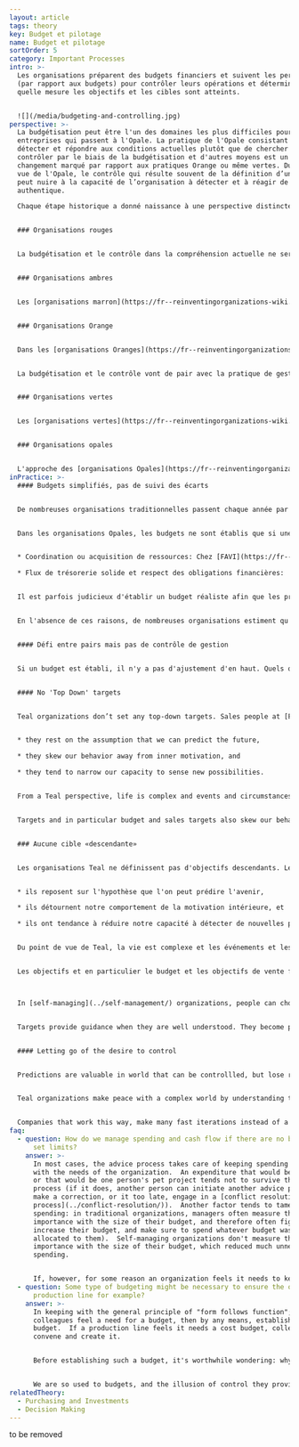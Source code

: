 ```yaml
---
layout: article
tags: theory
key: Budget et pilotage
name: Budget et pilotage
sortOrder: 5
category: Important Processes
intro: >-
  Les organisations préparent des budgets financiers et suivent les performances
  (par rapport aux budgets) pour contrôler leurs opérations et déterminer dans
  quelle mesure les objectifs et les cibles sont atteints.


  ![](/media/budgeting-and-controlling.jpg)
perspective: >-
  La budgétisation peut être l'un des domaines les plus difficiles pour les
  entreprises qui passent à l'Opale. La pratique de l'Opale consistant à
  détecter et répondre aux conditions actuelles plutôt que de chercher à les
  contrôler par le biais de la budgétisation et d'autres moyens est un
  changement marqué par rapport aux pratiques Orange ou même vertes. Du point de
  vue de l'Opale, le contrôle qui résulte souvent de la définition d’un budget
  peut nuire à la capacité de l’organisation à détecter et à réagir de manière
  authentique.

  Chaque étape historique a donné naissance à une perspective distincte sur la budgétisation et le contrôle lorsqu'ils sont déjà applicables, et à des pratiques très différentes :


  ### Organisations rouges


  La budgétisation et le contrôle dans la compréhension actuelle ne seraient pas reconnus dans les [Organisations rouges](https://fr--reinventingorganizations-wiki.netlify.app/theory/red-organizations/). La planification a tendance à être à court terme avec une capacité limitée pour la stratégie à long terme. L'accent est généralement mis sur la réponse aux nouvelles menaces ou opportunités qui peuvent être exploitées à des fins d'exploitation ou de gain.


  ### Organisations ambres


  Les [organisations marron](https://fr--reinventingorganizations-wiki.netlify.app/theory/amber-paradigm-and-organizations/) reposent sur des processus stables et reproductibles. Ils créent également des structures et des hiérarchies clairement définies. Ensemble, ces caractéristiques permettent de réaliser des projets et des plans à une échelle beaucoup plus grande que ceux réalisables par les organisations rouges. La planification et la budgétisation sont utilisées pour déterminer les ressources nécessaires pour atteindre des objectifs bien compris et prévisibles. La planification est un processus descendant, les budgets étant transmis à ceux qui sont situés plus bas dans l'organisation.


  ### Organisations Orange


  Dans les [organisations Oranges](https://fr--reinventingorganizations-wiki.netlify.app/theory/orange-paradigm-and-organizations/), la direction est responsable de la détermination de la stratégie et de la direction de l'organisation. Ces plans sont décomposés en objectifs et cibles pour ceux qui se situent plus bas dans la hiérarchie. Les gestionnaires à chaque niveau créent les plans et les budgets nécessaires pour atteindre les objectifs souhaités, dans ce qui est généralement un processus de budgétisation annuel. La planification comprend généralement des budgets de dépenses (centre de coûts) ou de revenus cibles (centre de profit), ainsi que des budgets d'investissement. La cascade d'objectifs vers chaque unité et équipe permet une gestion par objectifs: chaque équipe dispose d'une certaine liberté pour décider de la manière dont ces objectifs budgétaires seront atteints, à condition qu'ils soient atteints.


  La budgétisation et le contrôle vont de pair avec la pratique de gestion d’Orange de «prédire et contrôler». Les budgets annuels sont ventilés en chiffres semestriels, trimestriels ou mensuels. Ces chiffres sont ensuite suivis par la direction comptable et financière à la fin de chaque période, afin de comparer les résultats avec le plan. Lorsque les résultats ne correspondent pas à la prévision, les gestionnaires sont souvent invités à expliquer la différence et à proposer des mesures correctives.


  ### Organisations vertes


  Les [organisations vertes](https://fr--reinventingorganizations-wiki.netlify.app/theory/green-paradigm-and-organizations/) sont souvent mal à l'aise avec une perspective dominée par la finance sur la gestion des performances. Alors que les méthodes de «prédiction et de contrôle» sont encore utilisées, d’autres mesures non financières (par exemple, l’engagement des employés et la satisfaction des clients) sont considérées comme tout aussi importantes. La budgétisation est similaire à celle des organisations Orange, mais les mesures sont susceptibles d’être plus larges et convenues selon une approche «ascendante» et «descendante».


  ### Organisations opales


  L'approche des [organisations Opales](https://fr--reinventingorganizations-wiki.netlify.app/theory/teal-paradigm-and-organizations/) en matière de planification et de budgétisation s'écarte assez radicalement de ce qui est considéré comme la meilleure pratique dans la pensée de gestion traditionnelle. Au lieu d'essayer de prédire et de contrôler, les organisations Opales essaient autant que possible de détecter et de réagir à leur environnement. Ils fonctionnent généralement avec des budgets simplifiés, où les écarts sont suivis pour des informations plutôt que pour des raisons de contrôle. Le but de la définition d'un budget est motivé par des considérations pratiques telles que la coordination des ressources, la garantie que les flux de trésorerie sont solides et la couverture des obligations et des passifs financiers.
inPractice: >-
  #### Budgets simplifiés, pas de suivi des écarts


  De nombreuses organisations traditionnelles passent chaque année par un cycle de budgétisation pénible pour établir un plan de contrôle des performances organisationnelles.


  Dans les organisations Opales, les budgets ne sont établis que si une prévision est nécessaire pour éclairer une décision importante, par exemple:


  * Coordination ou acquisition de ressources: Chez [FAVI](https://fr--reinventingorganizations-wiki.netlify.app/cases/favi/), par exemple, une fois par an, les équipes font des prévisions mensuelles approximatives pour l'année à venir, pour obtenir des contrats de matières premières.

  * Flux de trésorerie solide et respect des obligations financières:


  Il est parfois judicieux d'établir un budget réaliste afin que les problèmes puissent être anticipés et les obligations remplies. Les équipes individuelles de [Buurtzorg](https://fr--reinventingorganizations-wiki.netlify.app/cases/buurtzorg/) n'effectuent pas d'achats ou d'investissements significatifs, ne nécessitent donc pas de budget d'équipe. Cependant, au niveau du Groupe, Buurtzorg fait une simple projection de son flux de trésorerie attendu (il tient sur une feuille de papier) pour avoir une idée du nombre de nouvelles équipes qu'il peut permettre de démarrer l'année à venir; Les nouvelles équipes peuvent prendre jusqu'à un an pour atteindre le seuil de rentabilité, et Buurtzorg veut s'assurer qu'elles peuvent être soutenues et soutenues.


  En l'absence de ces raisons, de nombreuses organisations estiment qu'elles n'ont pas du tout besoin de faire de budget. [Sun Hydraulics](https://fr--reinventingorganizations-wiki.netlify.app/cases/sun-hydraulics/) ne fait aucun budget (à moins que le conseil n'en demande un, auquel cas un budget approximatif d'une page est constitué).


  #### Défi entre pairs mais pas de contrôle de gestion


  Si un budget est établi, il n'y a pas d'ajustement d'en haut. Quels que soient les chiffres prévus par les équipes, ils deviennent le budget. Certaines entreprises trouvent utile que leurs pairs se défient mutuellement leurs budgets. Conformément à l'esprit d'[auto-organisation](https://fr--reinventingorganizations-wiki.netlify.app/theory/self-management/), personne ne peut forcer une équipe à changer ses effectifs. Par exemple, à [Morning Star](https://fr--reinventingorganizations-wiki.netlify.app/cases/morning-star/), les unités présentent leur budget et leurs plans d'investissement à un groupe de travail sur le budget, composé de bénévoles de tous les secteurs de l'entreprise, qui peut contester les chiffres, et offrir des opinions et des suggestions. [AES](https://fr--reinventingorganizations-wiki.netlify.app/cases/aes-applied-energy-services/) avait un processus similaire.


  #### No 'Top Down' targets


  Teal organizations don’t set any top-down targets. Sales people at [FAVI](http://www.favi.com/) for example have no targets to reach. From an Evolutionary-Teal perspective, targets are problematic for at least three reasons;


  * they rest on the assumption that we can predict the future,

  * they skew our behavior away from inner motivation, and

  * they tend to narrow our capacity to sense new possibilities.


  From a Teal perspective, life is complex and events and circumstances change so fast, that setting a target is mostly guesswork. A year after a target has been set, in most cases it is just an arbitrary number―either so easy to reach as to be meaningless or so challenging that people must take shortcuts. Both circumstances hurt the organization in the long run.


  Targets and in particular budget and sales targets also skew our behavior. In many companies managers often spend any budget left at the end of the year, sometimes on meaningless items, for fear that their funding might be cut in the following year. Without targets, these games disappear. People are free to tap into their inner motivation to simply do the best job they can.


  ### Aucune cible «descendante»


  Les organisations Teal ne définissent pas d'objectifs descendants. Les commerciaux de [FAVI](http://www.favi.com/) par exemple n'ont aucun objectif à atteindre. Du point de vue Evolutionary-Teal, les cibles sont problématiques pour au moins trois raisons;


  * ils reposent sur l'hypothèse que l'on peut prédire l'avenir,

  * ils détournent notre comportement de la motivation intérieure, et

  * ils ont tendance à réduire notre capacité à détecter de nouvelles possibilités.


  Du point de vue de Teal, la vie est complexe et les événements et les circonstances changent si vite que la définition d'un objectif est principalement une supposition. Un an après qu'un objectif a été fixé, dans la plupart des cas, il ne s'agit que d'un nombre arbitraire - soit si facile à atteindre qu'il n'a pas de sens ou si difficile que les gens doivent prendre des raccourcis. Les deux circonstances nuisent à l'organisation à long terme.


  Les objectifs et en particulier le budget et les objectifs de vente faussent également notre comportement. Dans de nombreuses entreprises, les dirigeants dépensent souvent le budget restant à la fin de l'année, parfois sur des éléments dénués de sens, de peur que leur financement ne soit réduit l'année suivante. Sans cibles, ces jeux disparaissent. Les gens sont libres de puiser dans leur motivation intérieure pour simplement faire le meilleur travail possible.



  In [self-managing](../self-management/) organizations, people can choose to set themselves targets when they find it useful―rather like a hobby runner who spurs herself on by extending her goals. At [FAVI](http://www.favi.com/), operators set themselves target times to machine their pieces, and they monitor their performance against that target.


  Targets provide guidance when they are well understood. They become problematic when circumstances change and they do not change in response.


  #### Letting go of the desire to control


  Predictions are valuable in world that can be controllled, but lose relevance in a complex world that is changing rapidly. Setting budgets and managing against them is a way of trying to predict the future.


  Teal organizations make peace with a complex world by understanding that a perfect solution is rarely possible. Determing a workable solution that can be implemented quickly is far more effective than waiting for detailed analysis before taking action. When new information emerges, the decision can be revisited and improved at any point. From this perspective, creating budgets for long periods ahead, and trying to exercise control makes little sense.


  Companies that work this way, make many fast iterations instead of a few mighty leaps, progressing much faster towards their purpose. In the end, paradoxically, people often feel safer when they give up the illusion of control and learn to work with reality as it unfolds.
faq:
  - question: How do we manage spending and cash flow if there are no budgets that
      set limits?
    answer: >-
      In most cases, the advice process takes care of keeping spending in line
      with the needs of the organization.  An expenditure that would be fanciful
      or that would be one person's pet project tends not to survive the advice
      process (if it does, another person can initiate another advice process to
      make a correction, or it too late, engage in a [conflict resolution
      process](../conflict-resolution/)).  Another factor tends to tame
      spending: in traditional organizations, managers often measure their
      importance with the size of their budget, and therefore often fight to
      increase their budget, and make sure to spend whatever budget was
      allocated to them).  Self-managing organizations don't measure their
      importance with the size of their budget, which reduced much unnecessary
      spending. 


      If, however, for some reason an organization feels it needs to keep its spending below what would naturally happen with the advice process (because the organization is cash-strapped, or because there are more opportunities to pursue than cash available), a budget process can be established as a means to have a conversation about spending priorities. In practice, such processes can be set up in ways that are similar to those used to determine [investment](../purchasing-and-investments/) budgets.
  - question: Some type of budgeting might be necessary to ensure the operation of a
      production line for example?
    answer: >-
      In keeping with the general principle of "form follows function"; if
      colleagues feel a need for a budget, then by any means, establish a
      budget.  If a production line feels it needs a cost budget, colleagues can
      convene and create it.


      Before establishing such a budget, it's worthwhile wondering: why do we need a budget?  Often the answer is simply "to control our costs".  In many cases, in order to control your costs, you don't need to ***anticipate*** the future with a budget.  It's enough to measure and monitor your cost ***after the facts*** on a recurring basis - say every month.


      We are so used to budgets, and the illusion of control they provide, that we might simply establish a budget out of habit, because we feel naked in the absence of budgets.  The key question is: "what's the kind of decision we need to take for which we need a budget?".  A budget is needed only if it helps anticipate, if the presence of a budget would lead to a different decision on a specific decision.
relatedTheory:
  - Purchasing and Investments
  - Decision Making
---
```

to be removed